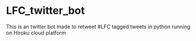 # LFC_twitter_bot
This is an twitter bot made to retweet #LFC tagged tweets in python running on Hiroku cloud platform
